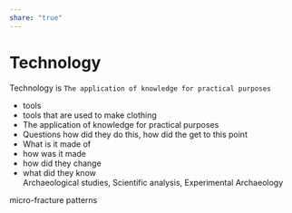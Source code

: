 ```yaml
---  
share: "true"  
---  
```

# Technology  
Technology is `The application of knowledge for practical purposes`  
  
- tools  
- tools that are used to make clothing  
- The application of knowledge for practical purposes  
- Questions how did they do this, how did the get to this point  
- What is it made of  
- how was it made  
- how did they change  
- what did they know  
Archaeological studies, Scientific analysis, Experimental Archaeology  
  
micro-fracture patterns  

